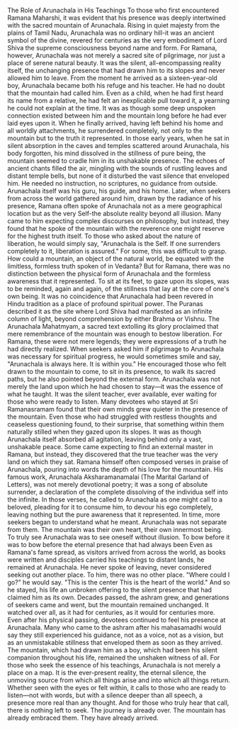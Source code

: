 The Role of Arunachala in His Teachings
To those who first encountered Ramana Maharshi, it was evident that his presence was deeply intertwined with the sacred mountain of Arunachala. Rising in quiet majesty from the plains of Tamil Nadu, Arunachala was no ordinary hill-it was an ancient symbol of the divine, revered for centuries as the very embodiment of Lord Shiva the supreme consciousness beyond name and form. For Ramana, however, Arunachala was not merely a sacred site of pilgrimage, nor just a place of serene natural beauty. It was the silent, all-encompassing reality itself, the unchanging presence that had drawn him to its slopes and never allowed him to leave.
From the moment he arrived as a sixteen-year-old boy, Arunachala became both his refuge and his teacher. He had no doubt that the mountain had called him. Even as a child, when he had first heard its name from a relative, he had felt an inexplicable pull toward it, a yearning he could not explain at the time. It was as though some deep unspoken connection existed between him and the mountain long before he had ever laid eyes upon it. When he finally arrived, having left behind his home and all worldly attachments, he surrendered completely, not only to the mountain but to the truth it represented.
In those early years, when he sat in silent absorption in the caves and temples scattered around Arunachala, his body forgotten, his mind dissolved in the stillness of pure being, the mountain seemed to cradle him in its unshakable presence. The echoes of ancient chants filled the air, mingling with the sounds of rustling leaves and distant temple bells, but none of it disturbed the vast silence that enveloped him. He needed no instruction, no scriptures, no guidance from outside. Arunachala itself was his guru, his guide, and his home.
Later, when seekers from across the world gathered around him, drawn by the radiance of his presence, Ramana often spoke of Arunachala not as a mere geographical location but as the very Self-the absolute reality beyond all illusion. Many came to him expecting complex discourses on philosophy, but instead, they found that he spoke of the mountain with the reverence one might reserve for the highest truth itself. To those who asked about the nature of liberation, he would simply say, "Arunachala is the Self. If one surrenders completely to it, liberation is assured."
For some, this was difficult to grasp. How could a mountain, an object of the natural world, be equated with the limitless, formless truth spoken of in Vedanta? But for Ramana, there was no distinction between the physical form of Arunachala and the formless awareness that it represented. To sit at its feet, to gaze upon its slopes, was to be reminded, again and again, of the stillness that lay at the core of one's own being.
It was no coincidence that Arunachala had been revered in Hindu tradition as a place of profound spiritual power. The Puranas described it as the site where Lord Shiva had manifested as an infinite column of light, beyond comprehension by either Brahma or Vishnu. The Arunachala Mahatmyam, a sacred text extolling its glory proclaimed that mere remembrance of the mountain was enough to bestow liberation. For Ramana, these were not mere legends; they were expressions of a truth he had directly realized.
When seekers asked him if pilgrimage to Arunachala was necessary for spiritual progress, he would sometimes smile and say, "Arunachala is always here. It is within you." He encouraged those who felt drawn to the mountain to come, to sit in its presence, to walk its sacred paths, but he also pointed beyond the external form. Arunachala was not merely the land upon which he had chosen to stay—it was the essence of what he taught. It was the silent teacher, ever available, ever waiting for those who were ready to listen.
Many devotees who stayed at Sri Ramanasramam found that their own minds grew quieter in the presence of the mountain. Even those who had struggled with restless thoughts and ceaseless questioning found, to their surprise, that something within them naturally stilled when they gazed upon its slopes. It was as though Arunachala itself absorbed all agitation, leaving behind only a vast, unshakable peace. Some came expecting to find an external master in Ramana, but instead, they discovered that the true teacher was the very land on which they sat.
Ramana himself often composed verses in praise of Arunachala, pouring into words the depth of his love for the mountain. His famous work, Arunachala Aksharamanamalai (The Marital Garland of Letters), was not merely devotional poetry; it was a song of absolute surrender, a declaration of the complete dissolving of the individua self into the infinite. In those verses, he called to Arunachala as one might call to a beloved, pleading for it to consume him, to devour his ego completely, leaving nothing but the pure awareness that it represented.
In time, more seekers began to understand what he meant. Arunachala was not separate from them. The mountain was their own heart, their own innermost being. To truly see Arunachala was to see oneself without illusion. To bow before it was to bow before the eternal presence that had always been Even as Ramana's fame spread, as visitors arrived from across the world, as books were written and disciples carried his teachings to distant lands, he remained at Arunachala. He never spoke of leaving, never considered seeking out another place. To him, there was no other place. "Where could I go?" he would say. "This is the center
This is the heart of the world."
And so he stayed, his life an unbroken offering to the silent presence that had claimed him as its own. Decades passed, the ashram grew, and generations of seekers came and went, but the mountain remained unchanged. It watched over all, as it had for centuries, as it would for centuries more.
Even after his physical passing, devotees continued to feel his presence at Arunachala. Many who came to the ashram after his mahasamadhi would say they still experienced his guidance, not as a voice, not as a vision, but as an unmistakable stillness that enveloped them as soon as they arrived. The mountain, which had drawn him as a boy, which had been his silent companion throughout his life, remained the unshaken witness of all.
For those who seek the essence of his teachings, Arunachala is not merely a place on a map. It is the ever-present reality, the eternal silence, the unmoving source from which all things arise and into which all things return. Whether seen with the eyes or felt within, it calls to those who are ready to listen—not with words, but with a silence deeper than all speech, a presence more real than any thought.
And for those who truly hear that call, there is nothing left to seek. The journey is already over. The mountain has already embraced them. They have already arrived.